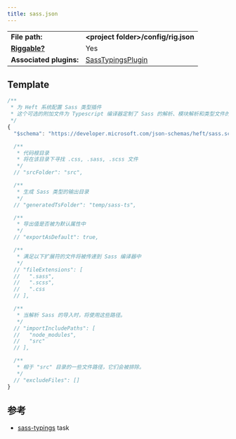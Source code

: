 ```yaml
---
title: sass.json
---
```


|                                          |                                                                                                                                |
| ---------------------------------------- | ------------------------------------------------------------------------------------------------------------------------------ |
| **File path:**                           | **&lt;project folder&gt;/config/rig.json**                                                                                     |
| [**Riggable?**](../heft/rig_packages.md) | Yes                                                                                                                            |
| **Associated plugins:**                  | [SassTypingsPlugin](https://github.com/microsoft/rushstack/blob/master/heft-plugins/heft-sass-plugin/src/SassTypingsPlugin.ts) |

## Template

```js
/**
 * 为 Heft 系统配置 Sass 类型插件
 * 这个可选的附加文件为 Typescript 编译器定制了 Sass 的解析、模块解析和类型文件的输出。
 */
{
  "$schema": "https://developer.microsoft.com/json-schemas/heft/sass.schema.json"

  /**
   * 代码根目录
   * 将在该目录下寻找 .css, .sass, .scss 文件
   */
  // "srcFolder": "src",

  /**
   * 生成 Sass 类型的输出目录
   */
  // "generatedTsFolder": "temp/sass-ts",

  /**
   * 导出值是否被为默认属性中
   */
  // "exportAsDefault": true,

  /**
   * 满足以下扩展符的文件将被传递到 Sass 编译器中
   */
  // "fileExtensions": [
  //   ".sass",
  //   ".scss",
  //   ".css
  // ],

  /**
   * 当解析 Sass 的导入时，将使用这些路径。
   */
  // "importIncludePaths": [
  //   "node_modules",
  //   "src"
  // ],

  /**
   * 相于 "src" 目录的一些文件路径，它们会被排除。
   */
  // "excludeFiles": []
}
```

## 参考

- [sass-typings](../heft_tasks/sass-typings.md) task
